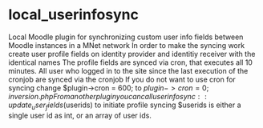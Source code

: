 local_userinfosync
==================

Local Moodle plugin for synchronizing custom user info fields between Moodle instances in a MNet network
In order to make the syncing work create user profile fields on identity provider and identitiy receiver with the identical names
The profile fields are synced via cron, that executes all 10 minutes.
All user who logged in to the site since the last execution of the cronjob are synced via the cronjob
If you do not want to use cron for syncing change $plugin->cron	   = 600; to $plugin->cron = 0; in version.php
From another plugin you can call userinfosync::update_user_fields($userids) to initiate profile syncing
$userids is either a single user id as int, or an array of user ids.

